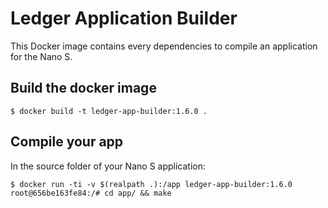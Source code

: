 # Ledger Application Builder

This Docker image contains every dependencies to compile an application for the Nano S.

## Build the docker image

```
$ docker build -t ledger-app-builder:1.6.0 .
```

## Compile your app

In the source folder of your Nano S application:

```
$ docker run -ti -v $(realpath .):/app ledger-app-builder:1.6.0
root@656be163fe84:/# cd app/ && make
```
